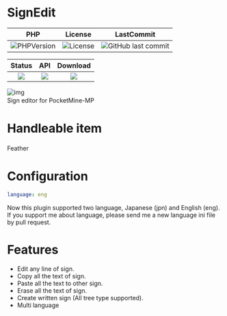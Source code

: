 # SignEdit
|PHP|License|LastCommit|
|:---:|:---:|:---:|
|![PHPVersion](https://img.shields.io/badge/PHP-v8.0-blue?style=flat-square)|![License](https://img.shields.io/github/license/boymelancholy/SignEdit?color=green&style=flat-square)|![GitHub last commit](https://img.shields.io/github/last-commit/boymelancholy/SignEdit?color=purple&style=flat-square)|  

|Status|API|Download|
|:---:|:---:|:---:|
|[![](https://poggit.pmmp.io/shield.state/SignEdit&style=flat-square)](https://poggit.pmmp.io/p/SignEdit)|[![](https://poggit.pmmp.io/shield.api/SignEdit&style=flat-square)](https://poggit.pmmp.io/p/SignEdit)|[![](https://poggit.pmmp.io/shield.dl.total/SignEdit&style=flat-square)](https://poggit.pmmp.io/p/SignEdit)|

![img](https://github.com/boymelancholy/boymelancholy.github.io/blob/master/images/project/signedit/banner.png?raw=true)  
Sign editor for PocketMine-MP
　  

# Handleable item
Feather
　  

# Configuration
```yaml
language: eng
```
Now this plugin supported two language, Japanese (jpn) and English (eng).  
If you support me about language, please send me a new language ini file by pull request.  
  

# Features
- Edit any line of sign.
- Copy all the text of sign.
- Paste all the text to other sign.
- Erase all the text of sign.
- Create written sign (All tree type supported).
- Multi language
